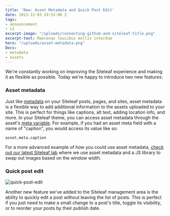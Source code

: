 ```yaml
---
title: 'New: Asset Metadata and Quick Post Edit'
date: 2013-12-03 19:53:00 Z
tags:
- announcement
- v1
excerpt-image: "/uploads/connecting-github-and-siteleaf-title.png"
excerpt-text: Maecenas faucibus mollis interdum
hero: "/uploads/asset-metadata.png"
Docs:
- metadata
- assets
---
```


We're constantly working on improving the Siteleaf experience and making it as flexible as possible. Today we're happy to introduce two new features:

### Asset metadata

Just like [metadata](http://www.siteleaf.com/blog/metadata-in-siteleaf/) on your Siteleaf posts, pages, and sites, asset metadata is a flexible way to add additional information to the assets uploaded to your site. This is perfect for things like captions, alt text, adding location info, and more. In your Siteleaf theme, you can access asset metadata through the asset's [meta variable](https://github.com/siteleaf/siteleaf-themes#metadata). For example, if you had an asset meta field with a name of "caption", you would access its value like so:

```
asset.meta.caption
```

For a more advanced example of how you could use asset metadata, [check out our latest Siteleaf lab](http://labs.siteleaf.net/responsive-images/) where we use asset metadata and a JS library to swap out images based on the window width.

### Quick post edit

![quick-post-edit](/uploads/quick-post-edit.jpg) 

Another new feature we've added to the Siteleaf management area is the ability to quickly edit a post without leaving the list of posts. This is perfect if you just need to make a small change to a post's title, toggle its visibility, or to reorder your posts by their publish date.
